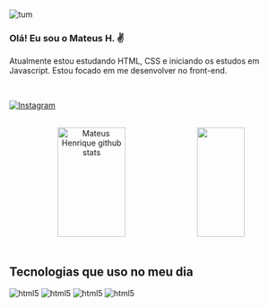 <br>

![tum](https://user-images.githubusercontent.com/110043609/202230007-7ad2516d-ec64-41e1-8914-b212d1e2e86c.png)

### Olá! Eu sou o Mateus H. ✌️

<p>Atualmente estou estudando HTML, CSS e iniciando os estudos em Javascript. Estou focado em me desenvolver no front-end.</p>

<br>

[![Instagram](https://img.shields.io/badge/Instagram-E4405F?style=for-the-badge&logo=instagram&logoColor=white)](https://www.instagram.com/matt_henrii/?hl=pt-br)

<br>

<div align="center">  
  <img width="49%" height="195px" src="https://github-readme-stats.vercel.app/api?username=matt-henri&show_icons=true&count_private=true&hide_border=true&title_color=5229b3&icon_color=ff91a4&text_color=c9d1d9&bg_color=0d1117" alt="Mateus Henrique github stats" /> 
  <img width="41%" height="195px" src="https://github-readme-stats.vercel.app/api/top-langs/?username=matt-henri&layout=compact&hide_border=true&title_color=ff91a4&text_color=ff91a4&bg_color=0d1117" />
</div>

<br>


## Tecnologias que uso no meu dia

<div id="icon"> 
    <img alt="html5" src="https://img.shields.io/badge/HTML5-E34F26?style=for-the-badge&logo=html5&logoColor=white">
    <img alt="html5" src="https://img.shields.io/badge/CSS3-1572B6?style=for-the-badge&logo=css3&logoColor=white">
    <img alt="html5" src="https://img.shields.io/badge/JavaScript-F7DF1E?style=for-the-badge&logo=javascript&logoColor=black">
    <img alt="html5" src="https://img.shields.io/badge/PHP-777BB4?style=for-the-badge&logo=php&logoColor=white">
        
</div>
